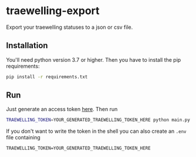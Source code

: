 # traewelling-export
Export your traewelling statuses to a json or csv file.

## Installation
You'll need python version 3.7 or higher. Then you have to install the pip requirements:
```sh
pip install -r requirements.txt
```

## Run
Just generate an access token [here](https://traewelling.de/settings/security/api-tokens). Then run
```sh
TRAEWELLING_TOKEN=YOUR_GENERATED_TRAEWELLING_TOKEN_HERE python main.py
```
If you don't want to write the token in the shell you can also create an `.env` file containing
```
TRAEWELLING_TOKEN=YOUR_GENERATED_TRAEWELLING_TOKEN_HERE
```